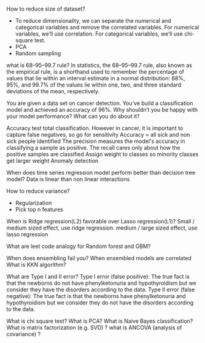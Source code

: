 How to reduce size of dataset?
* To reduce dimensionality, we can separate the numerical and categorical variables and remove the correlated variables. For numerical variables, we’ll use correlation. For categorical variables, we’ll use chi-square test.
* PCA
* Random sampling

what is 68–95–99.7 rule?
In statistics, the 68–95–99.7 rule, also known as the empirical rule, is a shorthand used to remember the percentage of values that lie within an interval estimate in a normal distribution: 68%, 95%, and 99.7% of the values lie within one, two, and three standard deviations of the mean, respectively.

You are given a data set on cancer detection. You’ve build a classification model and achieved an accuracy of 96%. Why shouldn’t you be happy with your model performance? What can you do about it?

Accuracy test total classification. However in cancer, it is important to capture false negatives, so go for sensitivity
Accuracy = all sick and non sick people identified
The precision measures the model's accuracy in classifying a sample as positive.
The recall cares only about how the positive samples are classified
Assign weight to classes so minority classes get larger weight
Anomaly detection

When does time series regression model perform better than decision tree model?
Data is linear than non linear interactions

How to reduce variance?
* Regularization
* Pick top n features

When is Ridge regression(L2) favorable over Lasso regression(L1)?
Small / medium sized effect, use ridge regression. medium / large sized effect, use lasso regression

What are leet code analogy for Random forest and GBM?



When does ensembling fail you?
When ensembled models are correlated
What is KKN algorithm?






What are Type I and II error?
Type I error (false positive): The true fact is that the newborns do not have phenylketonuria and hypothyroidism but we consider they have the disorders according to the data.
Type II error (false negative): The true fact is that the newborns have phenylketonuria and hypothyroidism but we consider they do not have the disorders according to the data.

What is chi square test?
What is PCA?
What is Naive Bayes classification?
 What is matrix factorization (e.g. SVD) ?
 what is  ANCOVA (analysis of covariance) ?
 

